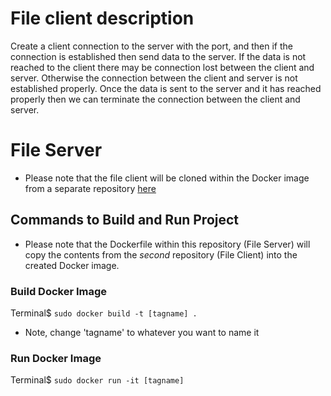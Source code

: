 # File client description
Create a client connection to the server with the port, and then if the connection is established then send data to the server. 
If the data is not reached to the client there may be connection lost between the client and server.
Otherwise the connection between the client and server is not established properly. 
Once the data is sent to the server and it has reached properly then we can terminate the connection between the client and server.

# File Server 
- Please note that the file client will be cloned within the Docker image from a separate repository [here](https://github.com/Shubham-Shingate/file-client)
## Commands to Build and Run Project
- Please note that the Dockerfile within this repository (File Server) will copy the contents from the *second* repository (File Client) into the created Docker image.
### Build Docker Image
Terminal$ `sudo docker build -t [tagname] .`
- Note, change 'tagname' to whatever you want to name it

### Run Docker Image
Terminal$ `sudo docker run -it [tagname]`